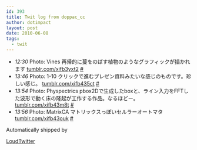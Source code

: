 ```yaml
---
id: 393
title: Twit log from doppac_cc
author: dotimpact
layout: post
date: 2010-06-08
tags:
  - twit
---
```

<ul class="loudtwitter">
  <li>
    <em>12:30</em> Photo: Vines 再帰的に蔓をのばす植物のようなグラフィックが描かれます <a href="http://tumblr.com/xifb3yxt2">tumblr.com/xifb3yxt2</a> <a href="http://twitter.com/doppac_cc/statuses/15603029870">#</a>
  </li>
  <li>
    <em>13:46</em> Photo: 1-10 クリックで進むプレゼン資料みたいな感じのものです。珍しい感じ。 <a href="http://tumblr.com/xifb435ct">tumblr.com/xifb435ct</a> <a href="http://twitter.com/doppac_cc/statuses/15607011648">#</a>
  </li>
  <li>
    <em>13:54</em> Photo: Physpectrics pbox2Dで生成したboxと、ライン入力をFFTした波形で動く床の隆起が工作する作品。なるほどー。 <a href="http://tumblr.com/xifb43m8t">tumblr.com/xifb43m8t</a> <a href="http://twitter.com/doppac_cc/statuses/15607390655">#</a>
  </li>
  <li>
    <em>13:56</em> Photo: MatrixCA マトリックスっぽいセルラーオートマタ <a href="http://tumblr.com/xifb43ouk">tumblr.com/xifb43ouk</a> <a href="http://twitter.com/doppac_cc/statuses/15607456798">#</a>
  </li>
</ul>Automatically shipped by 

[LoudTwitter][1]

 [1]: http://www.loudtwitter.com
